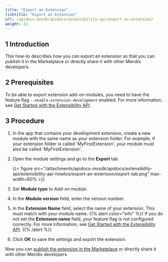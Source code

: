 ```yaml
---
title: "Export an Extension"
linktitle: "Export an Extension"
url: /apidocs-mxsdk/apidocs/extensibility-api/export-an-extension/
weight: 22
---
```


## 1 Introduction

This how-to describes how you can export an extension so that you can publish it in the Marketplace or directly share it with other Mendix developers.

## 2 Prerequisites

To be able to export extension add-on modules, you need to have the feature flag `--enable-extension-development` enabled. For more information, see [Get Started with the Extensibility API](/apidocs-mxsdk/apidocs/extensibility-api/getting-started/).

## 3 Procedure

1. In the app that contains your development extension, create a new module with the same name as your extension folder. For example, if your extension folder is called 'MyFirstExtension', your module must also be called 'MyFirstExtension'.

2. Open the module settings and go to the **Export** tab.

     {{< figure src="/attachments/apidocs-mxsdk/apidocs/extensibility-api/extensibility-api-howtos/export-an-extension/export-tab.png" max-width=80% >}}

3. Set **Module type** to *Add-on module*.

4. In the **Module version** field, enter the version number.

5. In the **Extension Name** field, select the name of your extension. This must match with your module name.
    {{% alert color="info" %}} If you do not set the **Extension name** field, your feature flag is not configured correctly. For more information, see [Get Started with the Extensibility API](/apidocs-mxsdk/apidocs/extensibility-api/getting-started/). {{% /alert %}}

6. Click **OK** to save the settings and export the extension.

Now you can [publish the extension in the Marketplace](/appstore/sharing-content/#adding) or directly share it with other Mendix developers.
